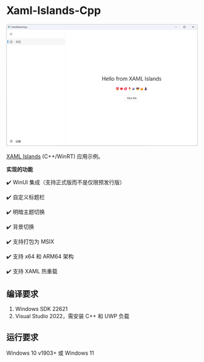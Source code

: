 # Xaml-Islands-Cpp

![MainWindow.png](img/MainWindow.png)

 [XAML Islands](https://docs.microsoft.com/en-us/windows/apps/desktop/modernize/xaml-islands) (C++/WinRT) 应用示例。

**实现的功能**

:heavy_check_mark: WinUI 集成（支持正式版而不是仅限预发行版）

:heavy_check_mark: 自定义标题栏

:heavy_check_mark: 明暗主题切换

:heavy_check_mark: 背景切换

:heavy_check_mark: 支持打包为 MSIX

:heavy_check_mark: 支持 x64 和 ARM64 架构

:heavy_check_mark: 支持 XAML 热重载

## 编译要求

1. Windows SDK 22621
2. Visual Studio 2022，需安装 C++ 和 UWP 负载

## 运行要求

Windows 10 v1903+ 或 Windows 11
